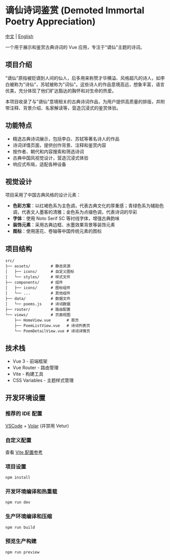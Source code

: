 # 谪仙诗词鉴赏 (Demoted Immortal Poetry Appreciation)

[中文](README.md) | [English](README_EN.md)

一个用于展示和鉴赏古典诗词的 Vue 应用，专注于"谪仙"主题的诗词。

## 项目介绍

"谪仙"原指被贬谪到人间的仙人，后多用来称赞才华横溢、风格超凡的诗人，如李白被称为"诗仙"，苏轼被称为"词仙"。这些诗人的作品意境高远，想象丰富，语言优美，充分体现了他们旷达豁达的胸怀和对生命的热爱。

本项目收录了与"谪仙"意境相关的古典诗词作品，为用户提供高质量的排版，并附带注释、背景介绍、名家解读等，营造沉浸式的鉴赏体验。

## 功能特点

- 精选古典诗词展示，包括李白、苏轼等著名诗人的作品
- 诗词详情页面，提供创作背景、注释和鉴赏内容
- 按作者、朝代和内容搜索和筛选诗词
- 古典中国风视觉设计，营造沉浸式体验
- 响应式布局，适配各种设备

## 视觉设计

项目采用了中国古典风格的设计元素：

- **色彩方案**：以红褐色系为主色调，代表古典文化的厚重感；青绿色系为辅助色调，代表文人墨客的清雅；金色系为点缀色调，代表诗词的华彩
- **字体**：使用 Noto Serif SC 等衬线字体，增强古典韵味
- **装饰元素**：采用古典边框、水墨效果背景等装饰元素
- **图标**：使用莲花、卷轴等中国传统元素的图标

## 项目结构

```
src/
├── assets/         # 静态资源
│   ├── icons/      # 自定义图标
│   └── styles/     # 样式文件
├── components/     # 组件
│   ├── icons/      # 图标组件
│   └── ...         # 其他组件
├── data/           # 数据文件
│   └── poems.js    # 诗词数据
├── router/         # 路由配置
└── views/          # 页面视图
    ├── HomeView.vue       # 首页
    ├── PoemListView.vue   # 诗词列表页
    └── PoemDetailView.vue # 诗词详情页
```

## 技术栈

- Vue 3 - 前端框架
- Vue Router - 路由管理
- Vite - 构建工具
- CSS Variables - 主题样式管理

## 开发环境设置

### 推荐的 IDE 配置

[VSCode](https://code.visualstudio.com/) + [Volar](https://marketplace.visualstudio.com/items?itemName=Vue.volar) (并禁用 Vetur)

### 自定义配置

查看 [Vite 配置参考](https://vite.dev/config/)

### 项目设置

```sh
npm install
```

### 开发环境编译和热重载

```sh
npm run dev
```

### 生产环境编译和压缩

```sh
npm run build
```

### 预览生产构建

```sh
npm run preview
```
